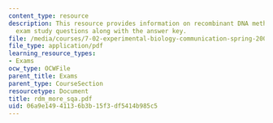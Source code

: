 ```yaml
---
content_type: resource
description: This resource provides information on recombinant DNA methods additional
  exam study questions along with the answer key.
file: /media/courses/7-02-experimental-biology-communication-spring-2005/06a9e14941136b3b15f3df5414b985c5_rdm_more_sqa.pdf
file_type: application/pdf
learning_resource_types:
- Exams
ocw_type: OCWFile
parent_title: Exams
parent_type: CourseSection
resourcetype: Document
title: rdm_more_sqa.pdf
uid: 06a9e149-4113-6b3b-15f3-df5414b985c5
---
```


